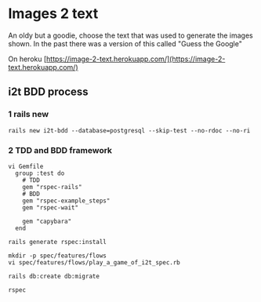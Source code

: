 # Images 2 text

An oldy but a goodie, choose the text that was used to generate the images
shown. In the past there was a version of this called "Guess the Google"

On heroku [https://image-2-text.herokuapp.com/](https://image-2-text.herokuapp.com/)

## i2t BDD process

### 1 rails new

```
rails new i2t-bdd --database=postgresql --skip-test --no-rdoc --no-ri
```

### 2 TDD and BDD framework

```
vi Gemfile
  group :test do
    # TDD
    gem "rspec-rails"
    # BDD
    gem "rspec-example_steps"
    gem "rspec-wait"

    gem "capybara"
  end

rails generate rspec:install

mkdir -p spec/features/flows
vi spec/features/flows/play_a_game_of_i2t_spec.rb

rails db:create db:migrate

rspec
```


